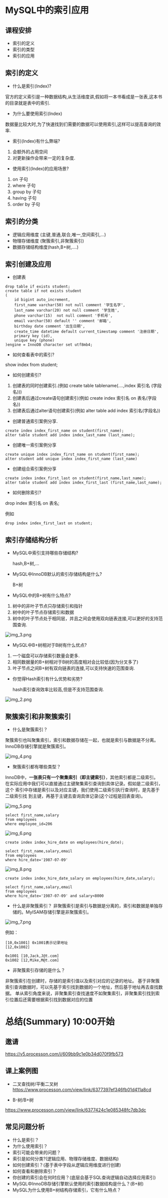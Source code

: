 # MySQL中的索引应用

## 课程安排

* 索引的定义
* 索引的类型
* 索引的应用

## 索引的定义

* 什么是索引(Index)?

官方的定义索引是一种数据结构,从生活维度讲,假如将一本书看成是一张表,这本书的目录就是表中的索引.

* 为什么要使用索引(Index)

数据量比较大时,为了快速找到们需要的数据可以使用索引,这样可以提高查询的效率.

* 索引(Index)有什么弊端?

1. 会额外的占用空间
2. 对更新操作会带来一定的复杂度.

* 使用索引(Index)的应用场景?

1. on 子句 
2. where 子句
3. group by 子句
4. having 子句
6. order by 子句

## 索引的分类

* 逻辑应用维度 (主键,普通,联合,唯一,空间索引,...)
* 物理存储维度 (聚簇索引,非聚簇索引)
* 数据存储结构维度(hash,B+树,....)

## 索引创建及应用

* 创建表

```
drop table if exists student;
create table if not exists student
(
    id bigint auto_increment,
    first_name varchar(50) not null comment '学生名字',
    last_name varchar(20) not null comment '学生姓',
    phone varchar(15)  not null comment '手机号',
    email varchar(50) default '' comment '邮箱',
    birthday date comment '出生日期',
    create_time datetime default current_timestamp comment '注册日期',
    primary key (id),
    unique key (phone)
)engine = InnoDB character set utf8mb4;
```

* 如何查看表中的索引?

show index from student;

* 如何创建索引?

1. 创建表的同时创建索引.(例如 create table tablename(....,index 索引名 (字段名)))
2. 创建表后通过create语句创建索引(例如 create index 索引名 on 表名(字段名))
3. 创建表后通过alter语句创建索引(例如 alter table add index 索引名(字段名))

* 创建普通索引案例分享.

```
create index index_first_name on student(first_name);
alter table student add index index_last_name (last_name);
```

* 创建唯一索引案例分享

```
create unique index index_first_name on student(first_name);
alter student add unique index index_first_name (last_name)
```

* 创建组合索引案例分享

```
create index index_first_last on student(first_name,last_name);
alter table student add index index_first_last (first_name,last_name);
```
* 如何删除索引?

drop index 索引名 on 表名;

例如

```
drop index index_first_last on student;
```

## 索引存储结构分析

* MySQL中索引支持哪些存储结构?

  hash,B+树,...

* MySQL中InnoDB默认的索引存储结构是什么?
  
  B+树

* MySQL中的B+树有什么特点?

1. 树中的非叶子节点只存储索引和指针
2. 树中的叶子节点存储索引和数据
3. 树中的叶子节点处于相同层，并且之间会使用双向链表连接,可以更好的支持范围查询.

![img_3.png](img_3.png)

* MySQL中B+树相对于B树有什么优点?

1. 一个磁盘可以存储索引数量会更多.
2. 相同数据量的B+树相对于B树的高度相对会比较低(因为分叉多了)
3. 叶子节点之间B+树有双向链表的连接,可以支持快速的范围查询.

* 你觉得Hash索引有什么优势和劣势?

  hash索引查询效率比较高,但是不支持范围查询.
  
![img_2.png](img_2.png)

## 聚簇索引和非聚簇索引

* 什么是聚簇索引？

聚簇索引也叫聚集索引，索引和数据存储在一起，也就是索引与数据是不分离。
InnoDB存储引擎就是聚簇索引。

![img_4.png](img_4.png)

* 聚簇索引都有哪些类型？

InnoDB中，**一张表只有一个聚集索引（即主键索引）**，其他索引都是二级索引。
在实际应用中我们可以直接通过主键聚集索引查询到具体记录。假如是二级索引，这个
索引中存储是索引以及对应主键，我们使用二级索引执行查询时，是先基于二级索引找
到主键，再基于主键去查询具体记录(这个过程是回表查询)。

![img_5.png](img_5.png)

```
select first_name,salary
from employees
where employee_id=206
```

![img_6.png](img_6.png)

```
create index index_hire_date on employees(hire_date);

select first_name,salary,email
from employees
where hire_date='1987-07-09'

```


![img_8.png](img_8.png)

```
create index index_hire_date_salary on employees(hire_date,salary);

select first_name,salary,email
from employees
where hire_date='1987-07-09' and salary<8000

```


* 什么是非聚簇索引？
非聚簇索引是索引与数据是分离的，索引和数据是单独存储的。MyISAM存储引擎是非聚簇索引。
  
![img_7.png](img_7.png)

例如：

```
[10,0x1001] 0x1001表示记录地址
[12,0x1002]

0x1001 [10,Jack,J@t.com]
0x1002 [12,Mike,M@t.com]
```

* 非聚簇索引存储的是什么？

非聚簇索引在创建时，存储的是索引值以及索引对应的记录的地址。
基于非聚簇索引查询数据时，可以先基于索引找到数据的一个地址，然后基于地址再去查找数据。
单从索引角度来说，非聚集索引查找速度不如聚集索引，非聚集索引找到索引位置后还需要根据索引找到数据对应的位置
  
# 总结(Summary) 10:00开始

## 邀请
https://v5.processon.com/i/609bb9c1e0b34d070f9fb573

## 课上案例图
* 二叉查找树/平衡二叉树
https://www.processon.com/view/link/6377397ef346fb01d411a8cd

* B-树/B+树

https://www.processon.com/view/link/6377424c1e085348fc7db3dc

## 常见问题分析

* 什么是索引？
* 为什么使用索引？
* 索引可能会带来的问题？
* 索引是如何分类?(逻辑应用、物理存储维度、数据结构)
* 如何创建索引？(基于表中字段从逻辑应用维度进行创建)
* 如何查看和删除索引？
* 你创建的索引会在何时应用？(底层会基于SQL查询逻辑自动选择应用索引)
* MySQL中InnoDB存储引擎默认使用的索引数据结构是什么？(B+树)
* MySQL为什么使用B+树结构存储索引，它有什么特点？





























